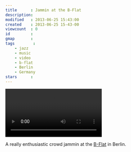 ```yaml
---
title      : Jammin at the B-Flat
description: 
modified   : 2013-06-25 15:43:00
created    : 2013-06-25 15-43-00
viewcount  : 0
id         : 
gmap       : 
tags        :
    - jazz
    - music
    - video
    - b-flat
    - Berlin
    - Germany
stars      : 
---
```


![Jammin at the B-Flat](jammin_at_the_b_flat.mp4)

A really enthusiastic crowd jammin at the [B-Flat](http://www.b-flat-berlin.de) in Berlin.
